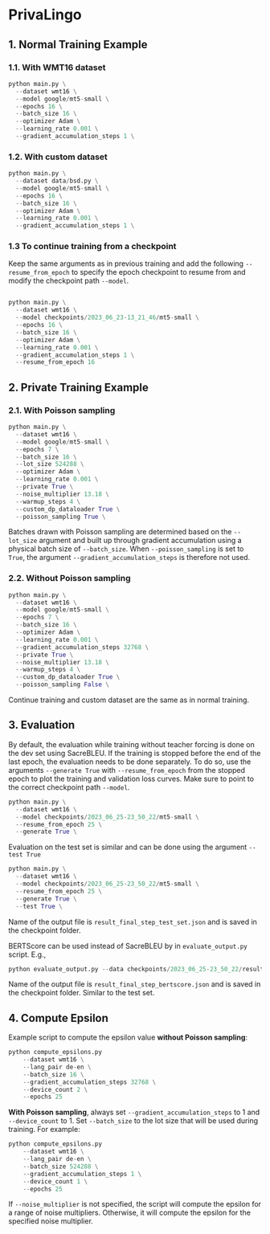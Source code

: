 # PrivaLingo

## 1. Normal Training Example

### 1.1. With WMT16 dataset

```python
python main.py \
  --dataset wmt16 \
  --model google/mt5-small \
  --epochs 16 \
  --batch_size 16 \
  --optimizer Adam \
  --learning_rate 0.001 \
  --gradient_accumulation_steps 1 \
```

### 1.2. With custom dataset

```python
python main.py \
  --dataset data/bsd.py \
  --model google/mt5-small \
  --epochs 16 \
  --batch_size 16 \
  --optimizer Adam \
  --learning_rate 0.001 \
  --gradient_accumulation_steps 1 \
```

### 1.3 To continue training from a checkpoint

Keep the same arguments as in previous training and add the following
`--resume_from_epoch` to specify the epoch checkpoint to resume from and modify the checkpoint path `--model`.

```python

python main.py \
  --dataset wmt16 \
  --model checkpoints/2023_06_23-13_21_46/mt5-small \
  --epochs 16 \
  --batch_size 16 \
  --optimizer Adam \
  --learning_rate 0.001 \
  --gradient_accumulation_steps 1 \
  --resume_from_epoch 16  
```

## 2. Private Training Example

### 2.1. With Poisson sampling

```python
python main.py \
  --dataset wmt16 \
  --model google/mt5-small \
  --epochs 7 \
  --batch_size 16 \
  --lot_size 524288 \
  --optimizer Adam \
  --learning_rate 0.001 \
  --private True \
  --noise_multiplier 13.18 \
  --warmup_steps 4 \
  --custom_dp_dataloader True \
  --poisson_sampling True \
```

Batches drawn with Poisson sampling are determined based on the `--lot_size` argument and built up through gradient accumulation using a physical batch size of `--batch_size`. When `--poisson_sampling` is set to `True`, the argument `--gradient_accumulation_steps` is therefore not used.

### 2.2. Without Poisson sampling

```python
python main.py \
  --dataset wmt16 \
  --model google/mt5-small \
  --epochs 7 \
  --batch_size 16 \
  --optimizer Adam \
  --learning_rate 0.001 \
  --gradient_accumulation_steps 32768 \
  --private True \
  --noise_multiplier 13.18 \
  --warmup_steps 4 \
  --custom_dp_dataloader True \
  --poisson_sampling False \
```

Continue training and custom dataset are the same as in normal training.

## 3. Evaluation

By default, the evaluation while training without teacher forcing is done on the dev set using SacreBLEU. If the training 
is stopped before the end of the last epoch, the evaluation needs to be done separately. To do so, use the arguments
`--generate True` with `--resume_from_epoch` from the stopped epoch to plot the training and validation loss curves. 
Make sure to point to the correct checkpoint path `--model`.

```python
python main.py \
  --dataset wmt16 \
  --model checkpoints/2023_06_25-23_50_22/mt5-small \
  --resume_from_epoch 25 \
  --generate True \
```

Evaluation on the test set is similar and can be done using the argument `--test True`

```python
python main.py \
  --dataset wmt16 \
  --model checkpoints/2023_06_25-23_50_22/mt5-small \
  --resume_from_epoch 25 \
  --generate True \
  --test True \
```

Name of the output file is `result_final_step_test_set.json` and is saved in the checkpoint folder.

BERTScore can be used instead of SacreBLEU by in `evaluate_output.py` script. E.g.,
    
```python
python evaluate_output.py --data checkpoints/2023_06_25-23_50_22/result_final_step.json
```

Name of the output file is `result_final_step_bertscore.json` and is saved in the checkpoint folder. Similar to the test set.

## 4. Compute Epsilon

Example script to compute the epsilon value **without Poisson sampling**:

```python
python compute_epsilons.py
    --dataset wmt16 \
    --lang_pair de-en \
    --batch_size 16 \
    --gradient_accumulation_steps 32768 \
    --device_count 2 \
    --epochs 25
```

**With Poisson sampling**, always set `--gradient_accumulation_steps` to 1 and `--device_count` to 1. Set `--batch_size` to the lot size that will be used during training. For example:

```python
python compute_epsilons.py
    --dataset wmt16 \
    --lang_pair de-en \
    --batch_size 524288 \
    --gradient_accumulation_steps 1 \
    --device_count 1 \
    --epochs 25
```

If `--noise_multiplier` is not specified, the script will compute the epsilon for a range of noise multipliers.
Otherwise, it will compute the epsilon for the specified noise multiplier.
